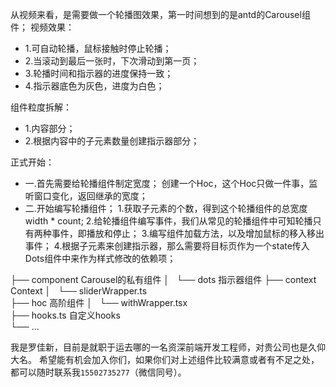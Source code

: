 从视频来看，是需要做一个轮播图效果，第一时间想到的是antd的Carousel组件；
视频效果：
* 1.可自动轮播，鼠标接触时停止轮播；
* 2.当滚动到最后一张时，下次滑动到第一页；
* 3.轮播时间和指示器的进度保持一致；
* 4.指示器底色为灰色，进度为白色；

组件粒度拆解：
* 1.内容部分；
* 2.根据内容中的子元素数量创建指示器部分；

正式开始：
* 一.首先需要给轮播组件制定宽度；
    创建一个Hoc，这个Hoc只做一件事，监听窗口变化，返回继承的宽度；
* 二.开始编写轮播组件；
    1.获取子元素的个数，得到这个轮播组件的总宽度 width * count;
    2.给轮播组件编写事件，我们从常见的轮播组件中可知轮播只有两种事件，即播放和停止；
    3.编写组件加载方法，以及增加鼠标的移入移出事件；
    4.根据子元素来创建指示器，那么需要将目标页作为一个state传入Dots组件中来作为样式修改的依赖项；

├── component               Carousel的私有组件
│   └── dots                指示器组件
├── context                 Context
│   └── sliderWrapper.ts    
├── hoc                     高阶组件
│   └── withWrapper.tsx  
├── hooks.ts                自定义hooks    
└── ...                             


我是罗佳新，目前是就职于运去哪的一名资深前端开发工程师，对贵公司也是久仰大名。
希望能有机会加入你们，如果你们对上述组件比较满意或者有不足之处，都可以随时联系我`15502735277`（微信同号）。